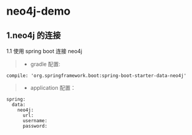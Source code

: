 # neo4j-demo

## 1.neo4j 的连接

1.1 使用 spring boot 连接 neo4j
>- gradle 配置:
```
compile: 'org.springframework.boot:spring-boot-starter-data-neo4j'       
```
>- application 配置：
```
spring:
  data:
    neo4j:
      url:
      username:
      password:  
```

